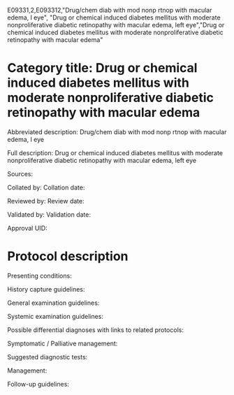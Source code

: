 E09331,2,E093312,"Drug/chem diab with mod nonp rtnop with macular edema, l eye", "Drug or chemical induced diabetes mellitus with moderate nonproliferative diabetic retinopathy with macular edema, left eye","Drug or chemical induced diabetes mellitus with moderate nonproliferative diabetic retinopathy with macular edema"
# Category title: Drug or chemical induced diabetes mellitus with moderate nonproliferative diabetic retinopathy with macular edema

Abbreviated description: Drug/chem diab with mod nonp rtnop with macular edema, l eye

Full description: Drug or chemical induced diabetes mellitus with moderate nonproliferative diabetic retinopathy with macular edema, left eye

Sources:

Collated by:
Collation date:

Reviewed by:
Review date:

Validated by:
Validation date:

Approval UID:

# Protocol description

Presenting conditions:

History capture guidelines:

General examination guidelines:

Systemic examination guidelines:

Possible differential diagnoses with links to related protocols:

Symptomatic / Palliative management:

Suggested diagnostic tests:

Management:

Follow-up guidelines:
